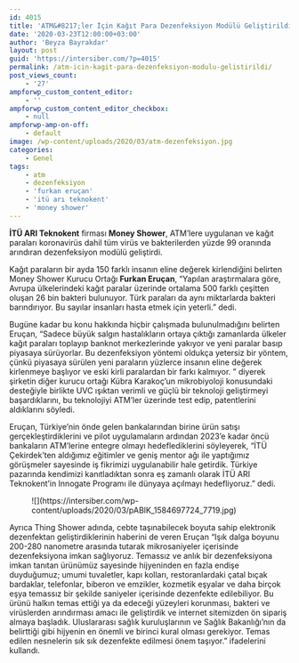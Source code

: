 ```yaml
---
id: 4015
title: 'ATM&#8217;ler İçin Kağıt Para Dezenfeksiyon Modülü Geliştirildi'
date: '2020-03-23T12:00:00+03:00'
author: 'Beyza Bayrakdar'
layout: post
guid: 'https://intersiber.com/?p=4015'
permalink: /atm-icin-kagit-para-dezenfeksiyon-modulu-gelistirildi/
post_views_count:
    - '27'
ampforwp_custom_content_editor:
    - ''
ampforwp_custom_content_editor_checkbox:
    - null
ampforwp-amp-on-off:
    - default
image: /wp-content/uploads/2020/03/atm-dezenfeksiyon.jpg
categories:
    - Genel
tags:
    - atm
    - dezenfeksiyon
    - 'furkan eruçan'
    - 'itü arı teknokent'
    - 'money shower'
---
```


**İTÜ ARI Teknokent** firması **Money Shower**, ATM’lere uygulanan ve kağıt paraları koronavirüs dahil tüm virüs ve bakterilerden yüzde 99 oranında arındıran dezenfeksiyon modülü geliştirdi.

Kağıt paraların bir ayda 150 farklı insanın eline değerek kirlendiğini belirten Money Shower Kurucu Ortağı **Furkan Eruçan**, “Yapılan araştırmalara göre, Avrupa ülkelerindeki kağıt paralar üzerinde ortalama 500 farklı çeşitten oluşan 26 bin bakteri bulunuyor. Türk paraları da aynı miktarlarda bakteri barındırıyor. Bu sayılar insanları hasta etmek için yeterli.” dedi.

Bugüne kadar bu konu hakkında hiçbir çalışmada bulunulmadığını belirten Eruçan, “Sadece büyük salgın hastalıkların ortaya çıktığı zamanlarda ülkeler kağıt paraları toplayıp banknot merkezlerinde yakıyor ve yeni paralar basıp piyasaya sürüyorlar. Bu dezenfeksiyon yöntemi oldukça yetersiz bir yöntem, çünkü piyasaya sürülen yeni paraların yüzlerce insanın eline değerek kirlenmeye başlıyor ve eski kirli paralardan bir farkı kalmıyor. ” diyerek şirketin diğer kurucu ortağı Kübra Karakoç’un mikrobiyoloji konusundaki desteğiyle birlikte UVC ışıktan verimli ve güçlü bir teknoloji geliştirmeyi başardıklarını, bu teknolojiyi ATM’ler üzerinde test edip, patentlerini aldıklarını söyledi.

Eruçan, Türkiye’nin önde gelen bankalarından birine ürün satışı gerçekleştirdiklerini ve pilot uygulamaların ardından 2023’e kadar öncü bankaların ATM’lerine entegre olmayı hedeflediklerini söyleyerek, “İTÜ Çekirdek’ten aldığımız eğitimler ve geniş mentor ağı ile yaptığımız görüşmeler sayesinde iş fikrimizi uygulanabilir hale getirdik. Türkiye pazarında kendimizi kanıtladıktan sonra eş zamanlı olarak İTÜ ARI Teknokent’in Innogate Programı ile dünyaya açılmayı hedefliyoruz.” dedi.

<figure class="wp-block-image size-full">![](https://intersiber.com/wp-content/uploads/2020/03/pABlK_1584697724_7719.jpg)</figure>Ayrıca Thing Shower adında, cebte taşınabilecek boyuta sahip elektronik dezenfektan geliştirdiklerinin haberini de veren Eruçan “Işık dalga boyunu 200-280 nanometre arasında tutarak mikrosaniyeler içerisinde dezenfeksiyona imkan sağlıyoruz. Temassız ve anlık bir dezenfeksiyona imkan tanıtan ürünümüz sayesinde hijyeninden en fazla endişe duyduğumuz; umumi tuvaletler, kapı kolları, restoranlardaki çatal bıçak bardaklar, telefonlar, biberon ve emzikler, kozmetik eşyalar ve daha birçok eşya temassız bir şekilde saniyeler içerisinde dezenfekte edilebiliyor. Bu ürünü halkın temas ettiği ya da edeceği yüzeyleri korunması, bakteri ve virüslerden arındırması amacı ile geliştirdik ve internet sitemizden ön sipariş almaya başladık. Uluslararası sağlık kuruluşlarının ve Sağlık Bakanlığı’nın da belirttiği gibi hijyenin en önemli ve birinci kural olması gerekiyor. Temas edilen nesnelerin sık sık dezenfekte edilmesi önem taşıyor.” ifadelerini kullandı.